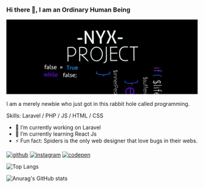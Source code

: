### Hi there 👋, I am an Ordinary Human Being
![](https://github.com/iArsene69/iArsene69/blob/main/banner.jpg)

I am a merely newbie who just got in this rabbit hole called programming.

Skills: Laravel / PHP / JS / HTML / CSS

- 🔭 I’m currently working on Laravel 
- 🌱 I’m currently learning React Js 
- ⚡ Fun fact: Spiders is the only web designer that love bugs in their webs. 


[<img src='https://cdn.jsdelivr.net/npm/simple-icons@3.0.1/icons/github.svg' alt='github' height='25'>](https://github.com/iArsene69)  [<img src='https://cdn.jsdelivr.net/npm/simple-icons@3.0.1/icons/instagram.svg' alt='instagram' height='25'>](https://www.instagram.com/nite.nyx/)  [<img src='https://cdn.jsdelivr.net/npm/simple-icons@3.0.1/icons/codepen.svg' alt='codepen' height='25'>](https://codepen.io/iArsene69)  

![Top Langs](https://github-readme-stats.vercel.app/api/top-langs/?username=iArsene69&hide_progress=true&theme=tokyonight)

![Anurag's GitHub stats](https://github-readme-stats.vercel.app/api?username=iArsene69&show_icons=true&theme=tokyonight)



